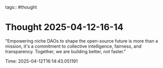 tags:: #thought

# Thought 2025-04-12-16-14

"Empowering niche DAOs to shape the open-source future is more than a mission, it's a commitment to collective intelligence, fairness, and transparency. Together, we are building better, not faster."

Time: 2025-04-12T16:14:43.051191
